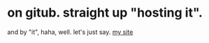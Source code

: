 # on gitub. straight up "hosting it".

and by "it", haha, well. let's just say. [my site](https://rin.gay/)
